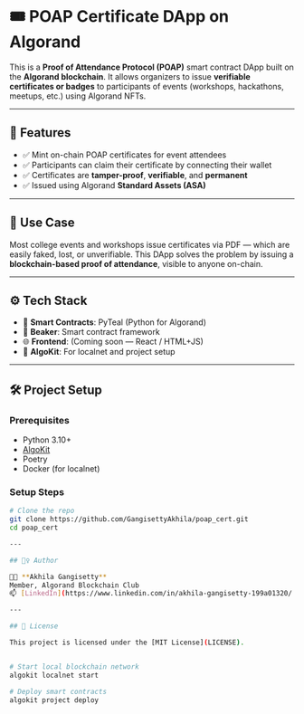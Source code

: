 # 🎟️ POAP Certificate DApp on Algorand

This is a **Proof of Attendance Protocol (POAP)** smart contract DApp built on the **Algorand blockchain**. It allows organizers to issue **verifiable certificates or badges** to participants of events (workshops, hackathons, meetups, etc.) using Algorand NFTs.

---

## 🚀 Features

- ✅ Mint on-chain POAP certificates for event attendees
- ✅ Participants can claim their certificate by connecting their wallet
- ✅ Certificates are **tamper-proof**, **verifiable**, and **permanent**
- ✅ Issued using Algorand **Standard Assets (ASA)**

---

## 🧠 Use Case

Most college events and workshops issue certificates via PDF — which are easily faked, lost, or unverifiable. This DApp solves the problem by issuing a **blockchain-based proof of attendance**, visible to anyone on-chain.

---

## ⚙️ Tech Stack

- 🧠 **Smart Contracts**: PyTeal (Python for Algorand)
- 🔁 **Beaker**: Smart contract framework
- 🌐 **Frontend**: (Coming soon — React / HTML+JS)
- 🔗 **AlgoKit**: For localnet and project setup

---

## 🛠️ Project Setup

### Prerequisites

- Python 3.10+
- [AlgoKit](https://github.com/algorandfoundation/algokit-cli)
- Poetry
- Docker (for localnet)

### Setup Steps

```bash
# Clone the repo
git clone https://github.com/GangisettyAkhila/poap_cert.git
cd poap_cert

---

## 🙋‍♀️ Author

👩‍💻 **Akhila Gangisetty**  
Member, Algorand Blockchain Club  
📫 [LinkedIn](https://www.linkedin.com/in/akhila-gangisetty-199a01320/ | [Email](mailto:akhila.gangisetty001@gmail.com)

---

## 📄 License

This project is licensed under the [MIT License](LICENSE).


# Start local blockchain network
algokit localnet start

# Deploy smart contracts
algokit project deploy
